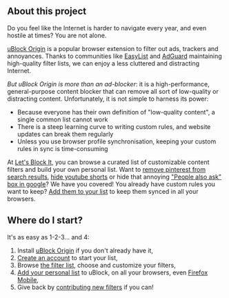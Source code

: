 ## About this project

Do you feel like the Internet is harder to navigate every year, and even hostile at times? You are not alone.

[uBlock Origin](https://ublockorigin.com/) is a popular browser extension to filter out ads, trackers and annoyances.
Thanks to communities like [EasyList](https://easylist.to/) and
[AdGuard](https://kb.adguard.com/en/general/adguard-ad-filters) maintaining high-quality filter lists, we can enjoy a
less cluttered and distracting Internet.

*But uBlock Origin is more than an ad-blocker*: it is a high-performance, general-purpose content blocker that can
remove all sort of low-quality or distracting content. Unfortunately, it is not simple to harness its power:

- Because everyone has their own definition of "low-quality content", a single common list cannot work
- There is a steep learning curve to writing custom rules, and website updates can break them regularly
- Unless you use browser profile synchronisation, keeping your custom rules in sync is time-consuming

At [Let's Block It](https://letsblock.it/filters), you can browse a curated list of customizable content filters and
build your own personal list. Want to
[remove pinterest from search results](https://letsblock.it/filters/search-results),
[hide youtube shorts](https://letsblock.it/filters/youtube-shorts) or hide that annoying
["People also ask" box in google](https://letsblock.it/filters/google-search-cleanup)? We have you covered!
You already have custom rules you want to keep? [Add them to your list](https://letsblock.it/filters/custom-rules)
to keep them synced in all your browsers.

## Where do I start?

It's as easy as 1-2-3... and 4:

1. Install [uBlock Origin](https://ublockorigin.com/) if you don't already have it,
2. [Create an account](https://letsblock.it/user/account) to start your list,
3. Browse [the filter list](https://letsblock.it/filters), choose and customize your filters,
4. [Add your personal list](https://letsblock.it/help/use-list) to uBlock, on all your browsers, even
   [Firefox Mobile](https://play.google.com/store/apps/details?id=org.mozilla.firefox),
5. Give back by [contributing new filters](https://letsblock.it/help/contributing) if you can!
